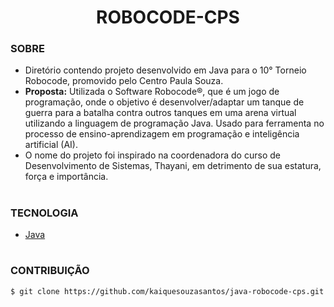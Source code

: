 <h1 align=center>ROBOCODE-CPS</h1>

### SOBRE

- Diretório contendo projeto desenvolvido em Java para o 10° Torneio Robocode, promovido pelo Centro Paula Souza.
- <strong>Proposta:</strong> Utilizada o Software Robocode®, que é um jogo de programação, onde o objetivo é desenvolver/adaptar um tanque de guerra para a batalha contra outros tanques em uma arena virtual utilizando a linguagem de programação Java. Usado para ferramenta no processo de ensino-aprendizagem em programação e inteligência artificial (AI).
- O nome do projeto foi inspirado na coordenadora do curso de Desenvolvimento de Sistemas, Thayani, em detrimento de sua estatura, força e importância.

#
### TECNOLOGIA
- [Java](https://docs.oracle.com/en/java)

#
### CONTRIBUIÇÃO

```
$ git clone https://github.com/kaiquesouzasantos/java-robocode-cps.git 
```